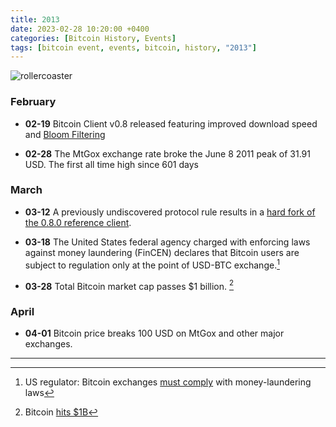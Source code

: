 ```yaml
---
title: 2013  
date: 2023-02-28 10:20:00 +0400
categories: [Bitcoin History, Events]
tags: [bitcoin event, events, bitcoin, history, "2013"]
---
```


![rollercoaster](https://criptomonedaz.com/wp-content/uploads/2020/11/giphy-1.gif)


### **February**

* **02-19** Bitcoin Client v0.8 released featuring improved download speed and [Bloom Filtering](https://en.wikipedia.org/wiki/Bloom_filter) 

* **02-28** The MtGox exchange rate broke the June 8 2011 peak of 31.91 USD. The first all time high since 601 days

### **March**

* **03-12** A previously undiscovered protocol rule results in a [hard fork of the 0.8.0 reference client](http://bitcoin.org/chainfork.html).

* **03-18** The United States federal agency charged with enforcing laws against money laundering (FinCEN) declares that Bitcoin users are subject to regulation only at the point of USD-BTC exchange.[^1]

* **03-28** Total Bitcoin market cap passes $1 billion. [^2]

### **April**

* **04-01** Bitcoin price breaks 100 USD on MtGox and other major exchanges.

***

[^1]: US regulator: Bitcoin exchanges [must comply](https://arstechnica.com/tech-policy/2013/03/us-regulator-bitcoin-exchanges-must-comply-with-money-laundering-laws/) with money-laundering laws

[^2]: Bitcoin [hits $1B]( http://spectrum.ieee.org/computing/networks/bitcoin-hits-1billion) 
